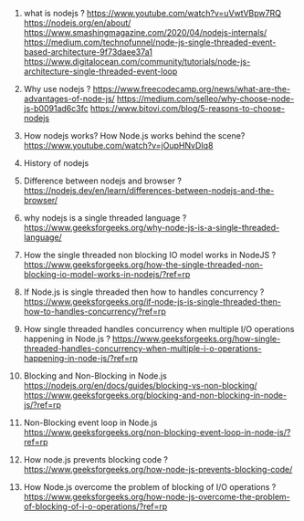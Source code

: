 1. what is nodejs ?
   https://www.youtube.com/watch?v=uVwtVBpw7RQ
   https://nodejs.org/en/about/
   https://www.smashingmagazine.com/2020/04/nodejs-internals/
   https://medium.com/technofunnel/node-js-single-threaded-event-based-architecture-9f73daee37a1
   https://www.digitalocean.com/community/tutorials/node-js-architecture-single-threaded-event-loop

2. Why use nodejs ?
   https://www.freecodecamp.org/news/what-are-the-advantages-of-node-js/
   https://medium.com/selleo/why-choose-node-js-b0091ad6c3fc
   https://www.bitovi.com/blog/5-reasons-to-choose-nodejs

3. How nodejs works? How Node.js works behind the scene?
   https://www.youtube.com/watch?v=jOupHNvDIq8

4. History of nodejs

5. Difference between nodejs and browser ?
   https://nodejs.dev/en/learn/differences-between-nodejs-and-the-browser/

6. why nodejs is a single threaded language ?
   https://www.geeksforgeeks.org/why-node-js-is-a-single-threaded-language/

7. How the single threaded non blocking IO model works in NodeJS ?
   https://www.geeksforgeeks.org/how-the-single-threaded-non-blocking-io-model-works-in-nodejs/?ref=rp

8. If Node.js is single threaded then how to handles concurrency ?
   https://www.geeksforgeeks.org/if-node-js-is-single-threaded-then-how-to-handles-concurrency/?ref=rp

9. How single threaded handles concurrency when multiple I/O operations happening in Node.js ?
   https://www.geeksforgeeks.org/how-single-threaded-handles-concurrency-when-multiple-i-o-operations-happening-in-node-js/?ref=rp

10. Blocking and Non-Blocking in Node.js
    https://nodejs.org/en/docs/guides/blocking-vs-non-blocking/
    https://www.geeksforgeeks.org/blocking-and-non-blocking-in-node-js/?ref=rp

11. Non-Blocking event loop in Node.js
    https://www.geeksforgeeks.org/non-blocking-event-loop-in-node-js/?ref=rp

12. How node.js prevents blocking code ?
    https://www.geeksforgeeks.org/how-node-js-prevents-blocking-code/

13. How Node.js overcome the problem of blocking of I/O operations ?
    https://www.geeksforgeeks.org/how-node-js-overcome-the-problem-of-blocking-of-i-o-operations/?ref=rp
